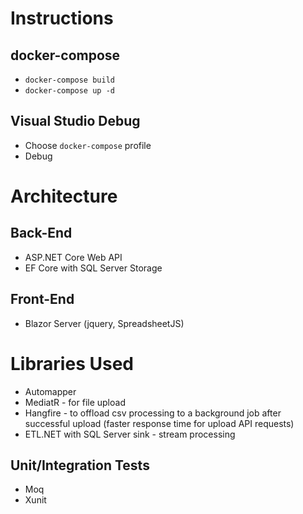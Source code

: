 # Instructions

## docker-compose
- `docker-compose build`
- `docker-compose up -d`

## Visual Studio Debug
- Choose `docker-compose` profile
- Debug

# Architecture
## Back-End
- ASP.NET Core Web API
- EF Core with SQL Server Storage
## Front-End
- Blazor Server (jquery, SpreadsheetJS)

# Libraries Used
- Automapper
- MediatR - for file upload
- Hangfire - to offload csv processing to a background job after successful upload (faster response time for upload API requests)
- ETL.NET with SQL Server sink - stream processing
## Unit/Integration Tests
- Moq
- Xunit